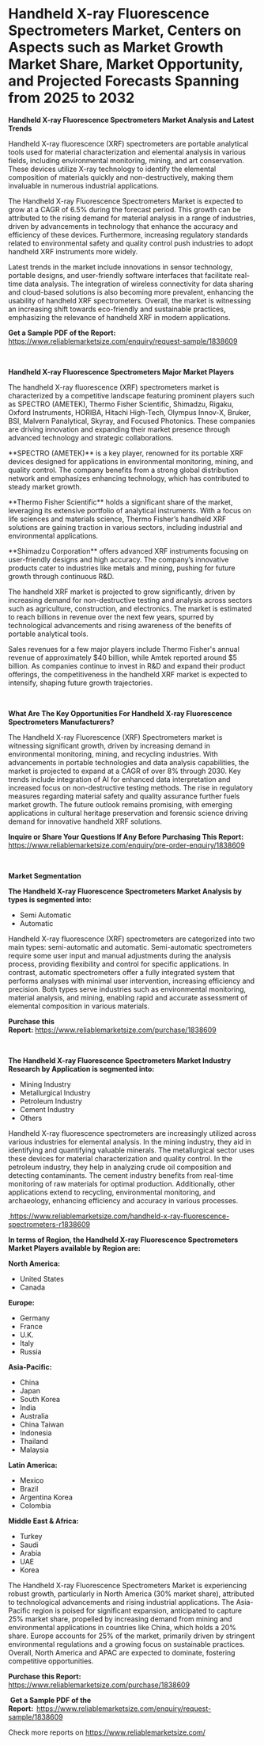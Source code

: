 <p><h1>Handheld X-ray Fluorescence Spectrometers Market, Centers on Aspects such as Market Growth Market Share, Market Opportunity, and Projected Forecasts Spanning from 2025 to 2032</h1></p><p><strong>Handheld X-ray Fluorescence Spectrometers Market Analysis and Latest Trends</strong></p>
<p><p>Handheld X-ray fluorescence (XRF) spectrometers are portable analytical tools used for material characterization and elemental analysis in various fields, including environmental monitoring, mining, and art conservation. These devices utilize X-ray technology to identify the elemental composition of materials quickly and non-destructively, making them invaluable in numerous industrial applications.</p><p>The Handheld X-ray Fluorescence Spectrometers Market is expected to grow at a CAGR of 6.5% during the forecast period. This growth can be attributed to the rising demand for material analysis in a range of industries, driven by advancements in technology that enhance the accuracy and efficiency of these devices. Furthermore, increasing regulatory standards related to environmental safety and quality control push industries to adopt handheld XRF instruments more widely.</p><p>Latest trends in the market include innovations in sensor technology, portable designs, and user-friendly software interfaces that facilitate real-time data analysis. The integration of wireless connectivity for data sharing and cloud-based solutions is also becoming more prevalent, enhancing the usability of handheld XRF spectrometers. Overall, the market is witnessing an increasing shift towards eco-friendly and sustainable practices, emphasizing the relevance of handheld XRF in modern applications.</p></p>
<p><strong>Get a Sample PDF of the Report:&nbsp;</strong> <a href="https://www.reliablemarketsize.com/enquiry/request-sample/1838609?utm_campaign=3536&utm_medium=2&utm_source=Github&utm_content=ia&utm_term=12042025&utm_id=handheld-x-ray-fluorescence-spectrometers">https://www.reliablemarketsize.com/enquiry/request-sample/1838609</a></p>
<p>&nbsp;</p>
<p><strong>Handheld X-ray Fluorescence Spectrometers Major Market Players</strong></p>
<p><p>The handheld X-ray fluorescence (XRF) spectrometers market is characterized by a competitive landscape featuring prominent players such as SPECTRO (AMETEK), Thermo Fisher Scientific, Shimadzu, Rigaku, Oxford Instruments, HORIBA, Hitachi High-Tech, Olympus Innov-X, Bruker, BSI, Malvern Panalytical, Skyray, and Focused Photonics. These companies are driving innovation and expanding their market presence through advanced technology and strategic collaborations.</p><p>**SPECTRO (AMETEK)** is a key player, renowned for its portable XRF devices designed for applications in environmental monitoring, mining, and quality control. The company benefits from a strong global distribution network and emphasizes enhancing technology, which has contributed to steady market growth.</p><p>**Thermo Fisher Scientific** holds a significant share of the market, leveraging its extensive portfolio of analytical instruments. With a focus on life sciences and materials science, Thermo Fisher’s handheld XRF solutions are gaining traction in various sectors, including industrial and environmental applications.</p><p>**Shimadzu Corporation** offers advanced XRF instruments focusing on user-friendly designs and high accuracy. The company’s innovative products cater to industries like metals and mining, pushing for future growth through continuous R&D.</p><p>The handheld XRF market is projected to grow significantly, driven by increasing demand for non-destructive testing and analysis across sectors such as agriculture, construction, and electronics. The market is estimated to reach billions in revenue over the next few years, spurred by technological advancements and rising awareness of the benefits of portable analytical tools.</p><p>Sales revenues for a few major players include Thermo Fisher's annual revenue of approximately $40 billion, while Amtek reported around $5 billion. As companies continue to invest in R&D and expand their product offerings, the competitiveness in the handheld XRF market is expected to intensify, shaping future growth trajectories.</p></p>
<p>&nbsp;</p>
<p><strong>What Are The Key Opportunities For Handheld X-ray Fluorescence Spectrometers Manufacturers?</strong></p>
<p><p>The Handheld X-ray Fluorescence (XRF) Spectrometers market is witnessing significant growth, driven by increasing demand in environmental monitoring, mining, and recycling industries. With advancements in portable technologies and data analysis capabilities, the market is projected to expand at a CAGR of over 8% through 2030. Key trends include integration of AI for enhanced data interpretation and increased focus on non-destructive testing methods. The rise in regulatory measures regarding material safety and quality assurance further fuels market growth. The future outlook remains promising, with emerging applications in cultural heritage preservation and forensic science driving demand for innovative handheld XRF solutions.</p></p>
<p><strong>Inquire or Share Your Questions If Any Before Purchasing This Report:</strong> <a href="https://www.reliablemarketsize.com/enquiry/pre-order-enquiry/1838609?utm_campaign=3536&utm_medium=2&utm_source=Github&utm_content=ia&utm_term=12042025&utm_id=handheld-x-ray-fluorescence-spectrometers">https://www.reliablemarketsize.com/enquiry/pre-order-enquiry/1838609</a></p>
<p>&nbsp;</p>
<p><strong>Market Segmentation</strong></p>
<p><strong>The Handheld X-ray Fluorescence Spectrometers Market Analysis by types is segmented into:</strong></p>
<p><ul><li>Semi Automatic</li><li>Automatic</li></ul></p>
<p><p>Handheld X-ray fluorescence (XRF) spectrometers are categorized into two main types: semi-automatic and automatic. Semi-automatic spectrometers require some user input and manual adjustments during the analysis process, providing flexibility and control for specific applications. In contrast, automatic spectrometers offer a fully integrated system that performs analyses with minimal user intervention, increasing efficiency and precision. Both types serve industries such as environmental monitoring, material analysis, and mining, enabling rapid and accurate assessment of elemental composition in various materials.</p></p>
<p><strong>Purchase this Report:&nbsp;</strong><a href="https://www.reliablemarketsize.com/purchase/1838609?utm_campaign=3536&utm_medium=2&utm_source=Github&utm_content=ia&utm_term=12042025&utm_id=handheld-x-ray-fluorescence-spectrometers">https://www.reliablemarketsize.com/purchase/1838609</a></p>
<p>&nbsp;</p>
<p><strong>The Handheld X-ray Fluorescence Spectrometers Market Industry Research by Application is segmented into:</strong></p>
<p><ul><li>Mining Industry</li><li>Metallurgical Industry</li><li>Petroleum Industry</li><li>Cement Industry</li><li>Others</li></ul></p>
<p><p>Handheld X-ray fluorescence spectrometers are increasingly utilized across various industries for elemental analysis. In the mining industry, they aid in identifying and quantifying valuable minerals. The metallurgical sector uses these devices for material characterization and quality control. In the petroleum industry, they help in analyzing crude oil composition and detecting contaminants. The cement industry benefits from real-time monitoring of raw materials for optimal production. Additionally, other applications extend to recycling, environmental monitoring, and archaeology, enhancing efficiency and accuracy in various processes.</p></p>
<p><a href="https://www.reliablemarketsize.com/handheld-x-ray-fluorescence-spectrometers-r1838609?utm_campaign=3536&utm_medium=2&utm_source=Github&utm_content=ia&utm_term=12042025&utm_id=handheld-x-ray-fluorescence-spectrometers">&nbsp;https://www.reliablemarketsize.com/handheld-x-ray-fluorescence-spectrometers-r1838609</a></p>
<p><strong>In terms of Region, the Handheld X-ray Fluorescence Spectrometers Market Players available by Region are:</strong></p>
<p>
    <p> <strong> North America: </strong>
        <ul>
            <li>United States</li>
            <li>Canada</li>
        </ul>
        </p> 
    <p> <strong> Europe: </strong>
        <ul>
            <li>Germany</li>
            <li>France</li>
            <li>U.K.</li>
            <li>Italy</li>
            <li>Russia</li>
        </ul>
        </p> 
    <p> <strong> Asia-Pacific: </strong>
        <ul>
            <li>China</li>
            <li>Japan</li>
            <li>South Korea</li>
            <li>India</li>
            <li>Australia</li>
            <li>China Taiwan</li>
            <li>Indonesia</li>
            <li>Thailand</li>
            <li>Malaysia</li>
        </ul>
        </p> 
    <p> <strong> Latin America: </strong>
        <ul>
            <li>Mexico</li>
            <li>Brazil</li>
            <li>Argentina Korea</li>
            <li>Colombia</li>
        </ul>
        </p> 
    <p> <strong> Middle East & Africa: </strong>
        <ul>
            <li>Turkey</li>
            <li>Saudi</li>
            <li>Arabia</li>
            <li>UAE</li>
            <li>Korea</li>
        </ul>
    </p>
    </p>
<p><p>The Handheld X-ray Fluorescence Spectrometers Market is experiencing robust growth, particularly in North America (30% market share), attributed to technological advancements and rising industrial applications. The Asia-Pacific region is poised for significant expansion, anticipated to capture 25% market share, propelled by increasing demand from mining and environmental applications in countries like China, which holds a 20% share. Europe accounts for 25% of the market, primarily driven by stringent environmental regulations and a growing focus on sustainable practices. Overall, North America and APAC are expected to dominate, fostering competitive opportunities.</p></p>
<p><strong>Purchase this Report: </strong><a href="https://www.reliablemarketsize.com/purchase/1838609?utm_campaign=3536&utm_medium=2&utm_source=Github&utm_content=ia&utm_term=12042025&utm_id=handheld-x-ray-fluorescence-spectrometers">https://www.reliablemarketsize.com/purchase/1838609</a></p>
<p>&nbsp;<strong>Get a Sample PDF of the Report:&nbsp;&nbsp;</strong><a href="https://www.reliablemarketsize.com/enquiry/request-sample/1838609?utm_campaign=3536&utm_medium=2&utm_source=Github&utm_content=ia&utm_term=12042025&utm_id=handheld-x-ray-fluorescence-spectrometers">https://www.reliablemarketsize.com/enquiry/request-sample/1838609</a></p>
<p><strong></strong></p>
<p>Check more reports on <a href="https://www.reliablemarketsize.com/?utm_campaign=3536&utm_medium=2&utm_source=Github&utm_content=ia&utm_term=12042025&utm_id=handheld-x-ray-fluorescence-spectrometers">https://www.reliablemarketsize.com/</a></p>